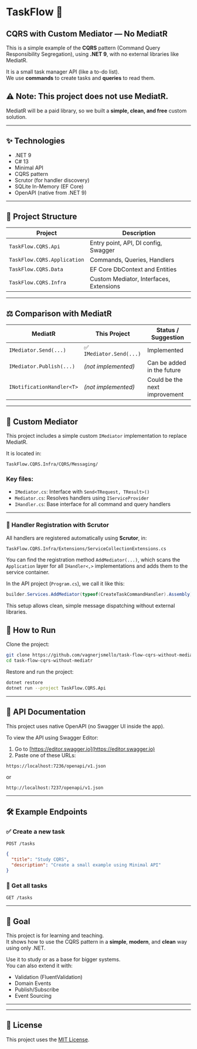 # TaskFlow 🧠
## CQRS with Custom Mediator — No MediatR

This is a simple example of the **CQRS** pattern (Command Query Responsibility Segregation), using **.NET 9**, with no external libraries like MediatR.

It is a small task manager API (like a to-do list).  
We use **commands** to create tasks and **queries** to read them.

## ⚠️ Note: This project does **not use MediatR**.  
MediatR will be a paid library, so we built a **simple, clean, and free** custom solution.

---

## ✨ Technologies

- .NET 9
- C# 13
- Minimal API
- CQRS pattern
- Scrutor (for handler discovery)
- SQLite In-Memory (EF Core)
- OpenAPI (native from .NET 9)

---

## 🧱 Project Structure

| Project                  | Description                           |
|--------------------------|---------------------------------------|
| `TaskFlow.CQRS.Api`      | Entry point, API, DI config, Swagger  |
| `TaskFlow.CQRS.Application` | Commands, Queries, Handlers        |
| `TaskFlow.CQRS.Data`     | EF Core DbContext and Entities        |
| `TaskFlow.CQRS.Infra`    | Custom Mediator, Interfaces, Extensions |

---

## ⚖️ Comparison with MediatR

| MediatR                     | This Project                  | Status / Suggestion            |
|----------------------------|-------------------------------|--------------------------------|
| `IMediator.Send(...)`      | ✅ `IMediator.Send(...)`       | Implemented                    |
| `IMediator.Publish(...)`   | *(not implemented)*           | Can be added in the future     |
| `INotificationHandler<T>`  | *(not implemented)*           | Could be the next improvement  |

---

## 🧠 Custom Mediator

This project includes a simple custom `IMediator` implementation to replace MediatR.

It is located in:

```
TaskFlow.CQRS.Infra/CQRS/Messaging/
```

### Key files:
- `IMediator.cs`: Interface with `Send<TRequest, TResult>()`
- `Mediator.cs`: Resolves handlers using `IServiceProvider`
- `IHandler.cs`: Base interface for all command and query handlers

---

### 🔄 Handler Registration with Scrutor

All handlers are registered automatically using **Scrutor**, in:

```
TaskFlow.CQRS.Infra/Extensions/ServiceCollectionExtensions.cs
```

You can find the registration method `AddMediator(...)`, which scans the `Application` layer for all `IHandler<,>` implementations and adds them to the service container.

In the API project (`Program.cs`), we call it like this:

```csharp
builder.Services.AddMediator(typeof(CreateTaskCommandHandler).Assembly);
```

This setup allows clean, simple message dispatching without external libraries.



## 🚀 How to Run

Clone the project:

```bash
git clone https://github.com/vagnerjsmello/task-flow-cqrs-without-mediatr.git
cd task-flow-cqrs-without-mediatr
```

Restore and run the project:

```bash
dotnet restore
dotnet run --project TaskFlow.CQRS.Api
```

---

## 📄 API Documentation

This project uses native OpenAPI (no Swagger UI inside the app).

To view the API using Swagger Editor:

1. Go to [https://editor.swagger.io](https://editor.swagger.io)
2. Paste one of these URLs:

```
https://localhost:7236/openapi/v1.json
```
or
```
http://localhost:7237/openapi/v1.json
```

---

## 🛠️ Example Endpoints

### ✅ Create a new task  
`POST /tasks`

```json
{
  "title": "Study CQRS",
  "description": "Create a small example using Minimal API"
}
```

### 📄 Get all tasks  
`GET /tasks`

---

## 🎯 Goal

This project is for learning and teaching.  
It shows how to use the CQRS pattern in a **simple**, **modern**, and **clean** way using only .NET.

Use it to study or as a base for bigger systems.  
You can also extend it with:
- Validation (FluentValidation)
- Domain Events
- Publish/Subscribe
- Event Sourcing

---

---

## 📄 License

This project uses the [MIT License](LICENSE).
